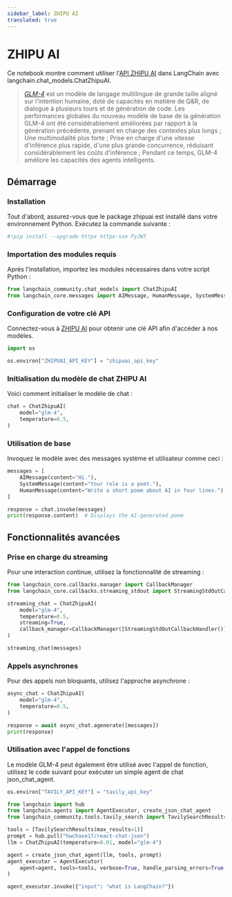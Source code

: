 ```yaml
---
sidebar_label: ZHIPU AI
translated: true
---
```


# ZHIPU AI

Ce notebook montre comment utiliser l'[API ZHIPU AI](https://open.bigmodel.cn/dev/api) dans LangChain avec langchain.chat_models.ChatZhipuAI.

>[*GLM-4*](https://open.bigmodel.cn/) est un modèle de langage multilingue de grande taille aligné sur l'intention humaine, doté de capacités en matière de Q&R, de dialogue à plusieurs tours et de génération de code. Les performances globales du nouveau modèle de base de la génération GLM-4 ont été considérablement améliorées par rapport à la génération précédente, prenant en charge des contextes plus longs ; Une multimodalité plus forte ; Prise en charge d'une vitesse d'inférence plus rapide, d'une plus grande concurrence, réduisant considérablement les coûts d'inférence ; Pendant ce temps, GLM-4 améliore les capacités des agents intelligents.

## Démarrage

### Installation

Tout d'abord, assurez-vous que le package zhipuai est installé dans votre environnement Python. Exécutez la commande suivante :

```python
#!pip install --upgrade httpx httpx-sse PyJWT
```

### Importation des modules requis

Après l'installation, importez les modules nécessaires dans votre script Python :

```python
from langchain_community.chat_models import ChatZhipuAI
from langchain_core.messages import AIMessage, HumanMessage, SystemMessage
```

### Configuration de votre clé API

Connectez-vous à [ZHIPU AI](https://open.bigmodel.cn/login?redirect=%2Fusercenter%2Fapikeys) pour obtenir une clé API afin d'accéder à nos modèles.

```python
import os

os.environ["ZHIPUAI_API_KEY"] = "zhipuai_api_key"
```

### Initialisation du modèle de chat ZHIPU AI

Voici comment initialiser le modèle de chat :

```python
chat = ChatZhipuAI(
    model="glm-4",
    temperature=0.5,
)
```

### Utilisation de base

Invoquez le modèle avec des messages système et utilisateur comme ceci :

```python
messages = [
    AIMessage(content="Hi."),
    SystemMessage(content="Your role is a poet."),
    HumanMessage(content="Write a short poem about AI in four lines."),
]
```

```python
response = chat.invoke(messages)
print(response.content)  # Displays the AI-generated poem
```

## Fonctionnalités avancées

### Prise en charge du streaming

Pour une interaction continue, utilisez la fonctionnalité de streaming :

```python
from langchain_core.callbacks.manager import CallbackManager
from langchain_core.callbacks.streaming_stdout import StreamingStdOutCallbackHandler
```

```python
streaming_chat = ChatZhipuAI(
    model="glm-4",
    temperature=0.5,
    streaming=True,
    callback_manager=CallbackManager([StreamingStdOutCallbackHandler()]),
)
```

```python
streaming_chat(messages)
```

### Appels asynchrones

Pour des appels non bloquants, utilisez l'approche asynchrone :

```python
async_chat = ChatZhipuAI(
    model="glm-4",
    temperature=0.5,
)
```

```python
response = await async_chat.agenerate([messages])
print(response)
```

### Utilisation avec l'appel de fonctions

Le modèle GLM-4 peut également être utilisé avec l'appel de fonction, utilisez le code suivant pour exécuter un simple agent de chat json_chat_agent.

```python
os.environ["TAVILY_API_KEY"] = "tavily_api_key"
```

```python
from langchain import hub
from langchain.agents import AgentExecutor, create_json_chat_agent
from langchain_community.tools.tavily_search import TavilySearchResults

tools = [TavilySearchResults(max_results=1)]
prompt = hub.pull("hwchase17/react-chat-json")
llm = ChatZhipuAI(temperature=0.01, model="glm-4")

agent = create_json_chat_agent(llm, tools, prompt)
agent_executor = AgentExecutor(
    agent=agent, tools=tools, verbose=True, handle_parsing_errors=True
)
```

```python
agent_executor.invoke({"input": "what is LangChain?"})
```
